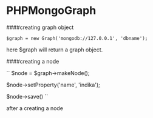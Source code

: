 PHPMongoGraph
=========

####creating graph object

``$graph = new Graph('mongodb://127.0.0.1', 'dbname');``

here $graph will return a graph object.

####creating a node

``
$node = $graph->makeNode();

$node->setProperty('name', 'indika');

$node->save()
``

after a creating a node
